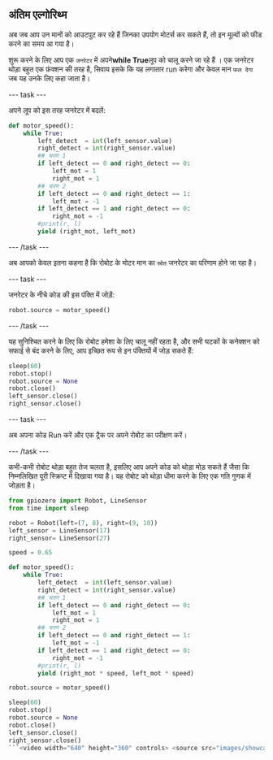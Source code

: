 ## अंतिम एल्गोरिथ्म

अब जब आप उन मानों को आउटपुट कर रहे हैं जिनका उपयोग मोटर्स कर सकते हैं, तो इन मूल्यों को फीड करने का समय आ गया है।

शुरू करने के लिए आप एक `जनरेटर` में अपने**while True**लूप को चालू करने जा रहे हैं । एक जनरेटर थोड़ा बहुत एक फ़ंक्शन की तरह है, सिवाय इसके कि यह लगातार run करेगा और केवल मान `फल देगा ` जब यह उनके लिए कहा जाता है।

\--- task \---

अपने लूप को इस तरह जनरेटर में बदलें:

```python
def motor_speed():
    while True:
        left_detect  = int(left_sensor.value)
        right_detect = int(right_sensor.value)
        ## चरण 1
        if left_detect == 0 and right_detect == 0:
            left_mot = 1
            right_mot = 1
        ## चरण 2
        if left_detect == 0 and right_detect == 1:
            left_mot = -1
        if left_detect == 1 and right_detect == 0:
            right_mot = -1
        #print(r, l)
        yield (right_mot, left_mot)
```

\--- /task \---

अब आपको केवल इतना कहना है कि रोबोट के मोटर मान का `स्रोत` जनरेटर का परिणाम होने जा रहा है।

\--- task \---

जनरेटर के नीचे कोड की इस पंक्ति में जोड़ें:

```python
robot.source = motor_speed()
```

\--- /task \---

यह सुनिश्चित करने के लिए कि रोबोट हमेशा के लिए चालू नहीं रहता है, और सभी घटकों के कनेक्शन को सफाई से बंद करने के लिए, आप इच्छित रूप से इन पंक्तियों में जोड़ सकते हैं:

```python
sleep(60)
robot.stop()
robot.source = None
robot.close()
left_sensor.close()
right_sensor.close()
```

\--- task \---

अब अपना कोड Run करें और एक ट्रैक पर अपने रोबोट का परीक्षण करें।

\--- /task \---

कभी-कभी रोबोट थोड़ा बहुत तेज चलता है, इसलिए आप अपने कोड को थोड़ा मोड़ सकते हैं जैसा कि निम्नलिखित पूरी स्क्रिप्ट में दिखाया गया है। यह रोबोट को थोड़ा धीमा करने के लिए एक गति गुणक में जोड़ता है।

```python
from gpiozero import Robot, LineSensor
from time import sleep

robot = Robot(left=(7, 8), right=(9, 10)) 
left_sensor = LineSensor(17)
right_sensor= LineSensor(27)

speed = 0.65

def motor_speed():
    while True:
        left_detect  = int(left_sensor.value)
        right_detect = int(right_sensor.value)
        ## चरण 1
        if left_detect == 0 and right_detect == 0:
            left_mot = 1
            right_mot = 1
        ## चरण 2
        if left_detect == 0 and right_detect == 1:
            left_mot = -1
        if left_detect == 1 and right_detect == 0:
            right_mot = -1
        #print(r, l)
        yield (right_mot * speed, left_mot * speed)

robot.source = motor_speed()

sleep(60)
robot.stop()
robot.source = None
robot.close()
left_sensor.close()
right_sensor.close()
```<video width="640" height="360" controls> <source src="images/showcase.webm" type="video/webm"> आपका ब्राउज़र WebM वीडियो का समर्थन नहीं करता है, FireFox या Chrome आज़माएँ </video>